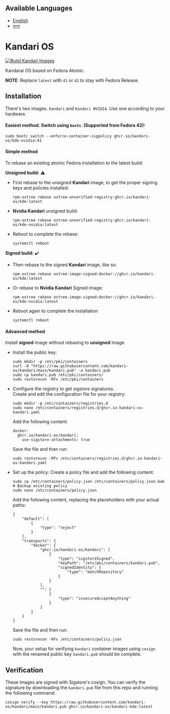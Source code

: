 ## Available Languages

- [English](README.md)
- [বাংলা](README.bn.md)

# Kandari OS
[![Build Kandari Images](https://github.com/kandari-os/kandari/actions/workflows/build-kandari.yml/badge.svg)](https://github.com/kandari-os/kandari/actions/workflows/build-kandari.yml)

Kandarai OS based on Fedora Atomic.

**NOTE**: Replace `latest` with `41` or `42` to stay with Fedora Release.

## Installation  
There's two images. `Kandari` and `Kandari NVIDIA`. Use one according to your hardware.  

#### Easiest method. Switch using `bootc`. (Supported from Fedora 42):
```
sudo bootc switch --enforce-container-sigpolicy ghcr.io/kandari-os/kde-nvidia:41
```

#### Simple method
To rebase an existing atomic Fedora installation to the latest build:  

**Unsigned build:** ⚠️    
- First rebase to the unsigned **Kandari** image, to get the proper signing keys and policies installed:
  ```
  rpm-ostree rebase ostree-unverified-registry:ghcr.io/kandari-os/kde:latest
  ```
- **Nvidia Kandari** unsigned build:
  ```
  rpm-ostree rebase ostree-unverified-registry:ghcr.io/kandari-os/kde-nvidia:latest
  ```
- Reboot to complete the rebase:
  ```
  systemctl reboot
  ```  
**Signed build:** ✔️  
- Then rebase to the signed **Kandari** image, like so:

  ```
  rpm-ostree rebase ostree-image-signed:docker://ghcr.io/kandari-os/kde:latest
  ```
- Or rebase to **Nvidia Kandari** Signed image:
  ```
  rpm-ostree rebase ostree-image-signed:docker://ghcr.io/kandari-os/kde-nvidia:latest
  ```
- Reboot again to complete the installation
  ```
  systemctl reboot
  ```
#### Advanced method  
Install **signed** image without rebasing to **unsigned** image.  
- Install the public key:
  ```
  sudo mkdir -p /etc/pki/containers
  curl -O "https://raw.githubusercontent.com/kandari-os/kandari/main/kandari.pub" -o kandari.pub
  sudo cp kandari.pub /etc/pki/containers/
  sudo restorecon -RFv /etc/pki/containers
  ```
- Configure the registry to get sigstore signatures:  
  Create and edit the configuration file for your registry:
  ```
  sudo mkdir -p /etc/containers/registries.d
  sudo nano /etc/containers/registries.d/ghcr.io-kandari-os-kandari.yaml
  ```
  Add the following content:
  ```
  docker:
    ghcr.io/kandari-os/kandari:
      use-sigstore-attachments: true
  ```
  Save the file and then run:
  ```
  sudo restorecon -RFv /etc/containers/registries.d/ghcr.io-kandari-os-kandari.yaml
  ```
- Set up the policy:
  Create a policy file and add the following content:
  ```
  sudo cp /etc/containers/policy.json /etc/containers/policy.json.bak # Backup existing policy
  sudo nano /etc/containers/policy.json
  ```
  Add the following content, replacing the placeholders with your actual paths:
  ```
  {
      "default": [
          {
              "type": "reject"
          }
      ],
      "transports": {
          "docker": {
              "ghcr.io/kandari-os/kandari": [
                  {
                      "type": "sigstoreSigned",
                      "keyPath": "/etc/pki/containers/kandari.pub",
                      "signedIdentity": {
                          "type": "matchRepository"
                      }
                  }
              ],
              "": [
                  {
                      "type": "insecureAcceptAnything"
                  }
              ]
          }
      }
  }
  ```
  Save the file and then run:
  ```
  sudo restorecon -RFv /etc/containers/policy.json
  ```
  Now, your setup for verifying `kandari` container images using `cosign` with the renamed public key `kandari.pub` should be complete.


## Verification  
These images are signed with Sigstore's cosign. You can verify the signature by downloading the `kandari.pub` file from this repo and running the following command:
```
cosign verify --key https://raw.githubusercontent.com/kandari-os/kandari/main/kandari.pub ghcr.io/kandari-os/kandari-kde:latest
```

